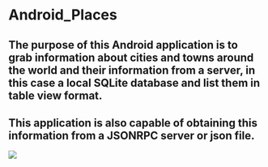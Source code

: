 # Android_Places

## The purpose of this Android application is to grab information about cities and towns around the world and their information from a server, in this case a local SQLite database and list them in table view format.
## This application is also capable of obtaining this information from a JSONRPC server or json file. 

![](/Android_places/AndroidPlaces.png)

